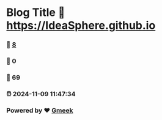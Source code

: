# Blog Title :link: https://IdeaSphere.github.io 
### :page_facing_up: [8](https://IdeaSphere.github.io/tag.html) 
### :speech_balloon: 0 
### :hibiscus: 69 
### :alarm_clock: 2024-11-09 11:47:34 
### Powered by :heart: [Gmeek](https://github.com/Meekdai/Gmeek)
